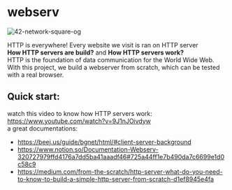 # webserv
![42-network-square-og](https://user-images.githubusercontent.com/115412096/202255065-f7c5ef32-22b5-4e64-9706-1cce14d521cd.png)

HTTP is everywhere! Every website we visit is ran on HTTP server <br />
**How HTTP servers are build?** and **How HTTP servers work?** <br />
HTTP is the foundation of data communication for the World Wide Web. <br />
With this project, we build a webserver from scratch, which can be tested with a real browser.
## Quick start:<br />
watch this video to know how HTTP servers work: https://www.youtube.com/watch?v=9J1nJOivdyw <br />
a great documentations:<br />
- https://beej.us/guide/bgnet/html/#client-server-background<br />
- https://www.notion.so/Documentation-Webserv-320727979ffd4176a7dd5ba41aaadf46#725a44ff1e7b490da7c6699e1d0c58c9<br />
- https://medium.com/from-the-scratch/http-server-what-do-you-need-to-know-to-build-a-simple-http-server-from-scratch-d1ef8945e4fa<br />
